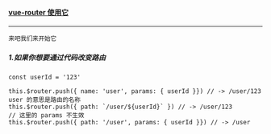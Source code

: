 #### [vue-router 使用它](#top) <b id="top"></b>
----
`来吧我们来开始它`

##### 1.如果你想要通过代码改变路由
```node
const userId = '123'

this.$router.push({ name: 'user', params: { userId }}) // -> /user/123  user 的意思是路由的名称
this.$router.push({ path: `/user/${userId}` }) // -> /user/123
// 这里的 params 不生效
this.$router.push({ path: '/user', params: { userId }}) // -> /user
```
